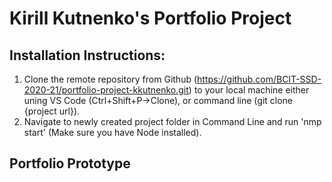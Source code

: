 # Kirill Kutnenko's Portfolio Project

## Installation Instructions:

1. Clone the remote repository from Github (https://github.com/BCIT-SSD-2020-21/portfolio-project-kkutnenko.git) to your local machine either uning VS Code (Ctrl+Shift+P->Clone), or command line (git clone {project url}).
2. Navigate to newly created project folder in Command Line and run 'nmp start' (Make sure you have Node installed).

## Portfolio Prototype

